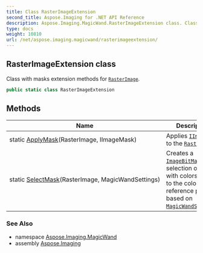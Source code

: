 ```yaml
---
title: Class RasterImageExtension
second_title: Aspose.Imaging for .NET API Reference
description: Aspose.Imaging.MagicWand.RasterImageExtension class. Class with masks extension methods for RasterImage
type: docs
weight: 10810
url: /net/aspose.imaging.magicwand/rasterimageextension/
---
```

## RasterImageExtension class

Class with masks extension methods for [`RasterImage`](../../aspose.imaging/rasterimage/).

```csharp
public static class RasterImageExtension
```

## Methods

| Name | Description |
| --- | --- |
| static [ApplyMask](../../aspose.imaging.magicwand/rasterimageextension/applymask/)(RasterImage, IImageMask) | Applies [`IImageMask`](../../aspose.imaging.magicwand.imagemasks/iimagemask/) to the [`RasterImage`](../../aspose.imaging/rasterimage/). |
| static [SelectMask](../../aspose.imaging.magicwand/rasterimageextension/selectmask/)(RasterImage, MagicWandSettings) | Creates a [`ImageBitMask`](../../aspose.imaging.magicwand.imagemasks/imagebitmask/) with selection of pixels with colors similar to the color of the reference point based on [`MagicWandSettings`](../magicwandsettings/). |

### See Also

* namespace [Aspose.Imaging.MagicWand](../../aspose.imaging.magicwand/)
* assembly [Aspose.Imaging](../../)


